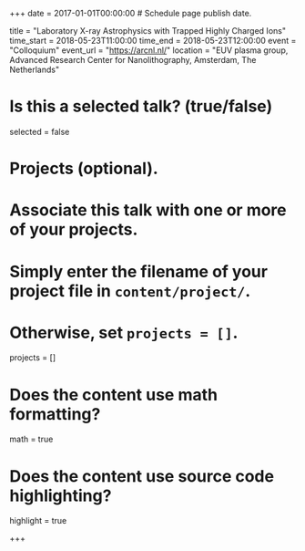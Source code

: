 +++
date = 2017-01-01T00:00:00  # Schedule page publish date.

title = "Laboratory X-ray Astrophysics with Trapped Highly Charged Ions"
time_start = 2018-05-23T11:00:00
time_end = 2018-05-23T12:00:00
event = "Colloquium"
event_url = "https://arcnl.nl/"
location = "EUV plasma group, Advanced Research Center for Nanolithography, Amsterdam, The Netherlands"

# Is this a selected talk? (true/false)
selected = false

# Projects (optional).
#   Associate this talk with one or more of your projects.
#   Simply enter the filename of your project file in `content/project/`.
#   Otherwise, set `projects = []`.
projects = []

# Does the content use math formatting?
math = true

# Does the content use source code highlighting?
highlight = true

+++